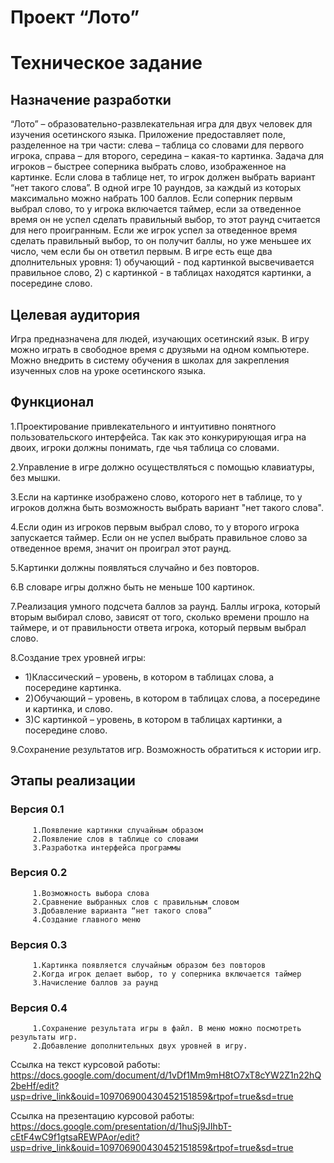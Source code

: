 # Проект “Лото”

# Техническое задание

## Назначение разработки 
“Лото” – образовательно-развлекательная игра для двух человек для изучения осетинского языка. Приложение предоставляет поле, разделенное на три части: слева – таблица со словами для первого игрока, справа – для второго, середина – какая-то картинка. Задача для игроков – быстрее соперника выбрать слово, изображенное на картинке. Если слова в таблице нет, то игрок должен выбрать вариант “нет такого слова”. В одной игре 10 раундов, за каждый из которых максимально можно набрать 100 баллов. Если соперник первым выбрал слово, то у игрока включается таймер, если за отведенное время он не успел сделать правильный выбор, то этот раунд считается для него проигранным. Если же игрок успел за отведенное время сделать правильный выбор, то он получит баллы, но уже меньшее их число, чем если бы он ответил первым. В игре есть еще два дполнительных уровня: 1) обучающий - под картинкой высвечивается правильное слово, 2) с картинкой - в таблицах находятся картинки, а посередине слово.

## Целевая аудитория
Игра предназначена для людей, изучающих осетинский язык. В игру можно играть в свободное время с друзяьми на одном компьютере. Можно внедрить в систему обучения в школах для закрепления изученных слов на уроке осетинского языка.

## Функционал
1.Проектирование привлекательного и интуитивно понятного пользовательского интерфейса. Так как это конкурирующая игра на двоих, игроки должны понимать, где чья таблица со словами.

2.Управление в игре должно осуществляться с помощью клавиатуры, без мышки.

3.Если на картинке изображено слово, которого нет в таблице, то у игроков должна быть возможность выбрать вариант "нет такого слова".

4.Если один из игроков первым выбрал слово, то у второго игрока запускается таймер. Если он не успел выбрать правильное слово за отведенное время, значит он проиграл этот раунд.

5.Картинки должны появляться случайно и без повторов.

6.В словаре игры должно быть не меньше 100 картинок.

7.Реализация умного подсчета баллов за раунд. Баллы игрока, который вторым выбирал слово, зависят от того, сколько времени прошло на таймере, и от правильности ответа игрока, который первым выбрал слово.

8.Создание трех уровней игры:   
- 1)Классический – уровень, в котором в таблицах слова, а посередине картинка.  
- 2)Обучающий – уровень, в котором в таблицах слова, а посередине и картинка, и слово.  
- 3)С картинкой – уровень, в котором в таблицах картинки, а посередине слово.  

9.Сохранение результатов игр. Возможность обратиться к истории игр.
 

## Этапы реализации

### Версия 0.1
         1.Появление картинки случайным образом
         2.Появление слов в таблице со словами
         3.Разработка интерфейса программы

### Версия 0.2
         1.Возможность выбора слова
         2.Сравнение выбранных слов с правильным словом
         3.Добавление варианта “нет такого слова”
         4.Создание главного меню

### Версия 0.3
         1.Картинка появляется случайным образом без повторов
         2.Когда игрок делает выбор, то у соперника включается таймер
         3.Начисление баллов за раунд

### Версия 0.4
         1.Сохранение результата игры в файл. В меню можно посмотреть результаты игр.
         2.Добавление дополнительных двух уровней в игру.




Ссылка на текст курсовой работы: https://docs.google.com/document/d/1vDf1Mm9mH8tO7xT8cYW2Z1n22hQ2beHf/edit?usp=drive_link&ouid=109706900430452151859&rtpof=true&sd=true

Ссылка на презентацию курсовой работы: https://docs.google.com/presentation/d/1huSj9JIhbT-cEtF4wC9f1gtsaREWPAor/edit?usp=drive_link&ouid=109706900430452151859&rtpof=true&sd=true
